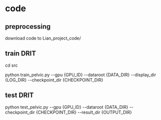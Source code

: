 # code

## preprocessing
download code to Lian_project_code/
 
## train DRIT
cd src

python train_pelvic.py --gpu {GPU_ID} --dataroot {DATA_DIR} --display_dir {LOG_DIR} --checkpoint_dir {CHECKPOINT_DIR}

## test DRIT
python test_pelvic.py --gpu {GPU_ID} --dataroot {DATA_DIR} --checkpoint_dir {CHECKPOINT_DIR} --result_dir {OUTPUT_DIR}


